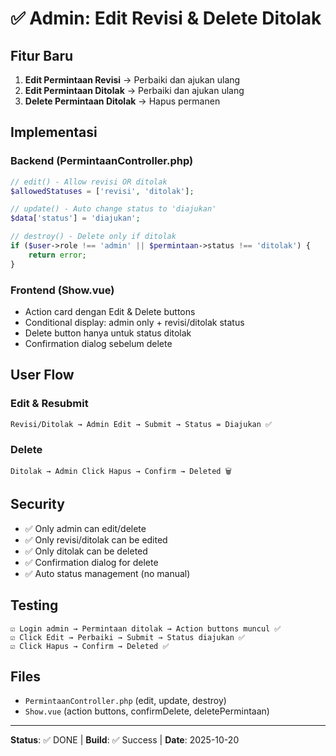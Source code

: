 # ✅ Admin: Edit Revisi & Delete Ditolak

## Fitur Baru
1. **Edit Permintaan Revisi** → Perbaiki dan ajukan ulang
2. **Edit Permintaan Ditolak** → Perbaiki dan ajukan ulang
3. **Delete Permintaan Ditolak** → Hapus permanen

## Implementasi

### Backend (PermintaanController.php)
```php
// edit() - Allow revisi OR ditolak
$allowedStatuses = ['revisi', 'ditolak'];

// update() - Auto change status to 'diajukan'
$data['status'] = 'diajukan';

// destroy() - Delete only if ditolak
if ($user->role !== 'admin' || $permintaan->status !== 'ditolak') {
    return error;
}
```

### Frontend (Show.vue)
- Action card dengan Edit & Delete buttons
- Conditional display: admin only + revisi/ditolak status
- Delete button hanya untuk status ditolak
- Confirmation dialog sebelum delete

## User Flow

### Edit & Resubmit
```
Revisi/Ditolak → Admin Edit → Submit → Status = Diajukan ✅
```

### Delete
```
Ditolak → Admin Click Hapus → Confirm → Deleted 🗑️
```

## Security
- ✅ Only admin can edit/delete
- ✅ Only revisi/ditolak can be edited
- ✅ Only ditolak can be deleted
- ✅ Confirmation dialog for delete
- ✅ Auto status management (no manual)

## Testing
```
☑ Login admin → Permintaan ditolak → Action buttons muncul ✅
☑ Click Edit → Perbaiki → Submit → Status diajukan ✅
☑ Click Hapus → Confirm → Deleted ✅
```

## Files
- `PermintaanController.php` (edit, update, destroy)
- `Show.vue` (action buttons, confirmDelete, deletePermintaan)

---
**Status**: ✅ DONE | **Build**: ✅ Success | **Date**: 2025-10-20
